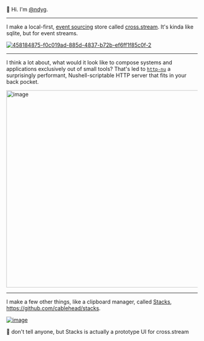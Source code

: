👋 Hi. I'm [@ndyg](https://ndyg.ca).

---

I make a local-first, [event sourcing](https://martinfowler.com/eaaDev/EventSourcing.html) store called [cross.stream](https://cablehead.github.io/xs/). It's kinda like sqlite, but for event streams.

[![458184875-f0c019ad-885d-4837-b72b-ef6ff1f85c0f-2](https://github.com/user-attachments/assets/9f115226-7225-49f0-882e-1604e0478e2f)](https://cablehead.github.io/xs/)

---

I think a lot about, what would it look like to compose systems and applications exclusively out of small tools? That's led to [`http-nu`](https://github.com/cablehead/http-nu) a surprisingly performant, Nushell-scriptable HTTP server that fits in your back pocket.

[<img width="912" height="520" alt="image" src="https://github.com/user-attachments/assets/8f0e47fd-fa35-49da-ae0b-44a0b7a44e6d" />](https://github.com/cablehead/http-nu)

---

I make a few other things, like a clipboard manager, called
[Stacks](https://stacks.cross.stream), https://github.com/cablehead/stacks.

[![image](https://github.com/user-attachments/assets/f69cf280-adb3-4568-b6ae-3b0eb5c99092)](https://stacks.cross.stream)

🤫 don't tell anyone, but Stacks is actually a prototype UI for cross.stream
